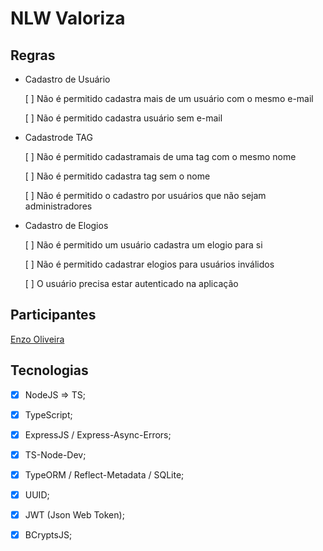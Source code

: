 # NLW Valoriza



## Regras

- Cadastro de Usuário

  [ ] Não é permitido cadastra mais de um usuário com o mesmo e-mail

  [ ] Não é permitido cadastra usuário sem e-mail

- Cadastrode TAG

  [ ] Não é permitido cadastramais de uma tag com o mesmo nome

  [ ] Não é permitido cadastra tag sem o nome

  [ ] Não é permitido o cadastro por usuários que não sejam administradores

- Cadastro de Elogios

  [ ] Não é permitido um usuário cadastra um elogio para si

  [ ] Não é permitido cadastrar elogios para usuários inválidos

  [ ] O usuário precisa estar autenticado na aplicação


## Participantes 

[Enzo Oliveira](https://www.linkedin.com/in/enzo-oliveira-a18344229/)


## Tecnologias


- [x] NodeJS => TS;
- [x] TypeScript;
- [x] ExpressJS / Express-Async-Errors;
- [x] TS-Node-Dev;
- [x] TypeORM / Reflect-Metadata / SQLite;
- [x] UUID;
- [x] JWT (Json Web Token);
- [x] BCryptsJS;










